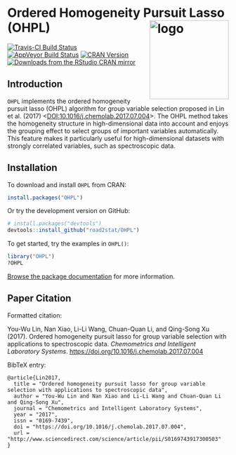 # Ordered Homogeneity Pursuit Lasso (OHPL)  <a href="https://ohpl.io"><img src="https://i.imgur.com/8Ei1J8i.png" align="right" alt="logo" height="180" width="180" /></a>

[![Travis-CI Build Status](https://travis-ci.org/road2stat/OHPL.svg?branch=master)](https://travis-ci.org/road2stat/OHPL)
[![AppVeyor Build Status](https://ci.appveyor.com/api/projects/status/gly6tao7yu6vfq85?svg=true)](https://ci.appveyor.com/project/road2stat/ohpl-8jvmx)
[![CRAN Version](https://www.r-pkg.org/badges/version/OHPL)](https://www.r-pkg.org/badges/version/OHPL)
[![Downloads from the RStudio CRAN mirror](https://cranlogs.r-pkg.org/badges/OHPL)](https://cranlogs.r-pkg.org/badges/OHPL)

## Introduction

`OHPL` implements the ordered homogeneity pursuit lasso (OHPL) algorithm for group variable selection proposed in Lin et al. (2017) <[DOI:10.1016/j.chemolab.2017.07.004](https://doi.org/10.1016/j.chemolab.2017.07.004)>. The OHPL method takes the homogeneity structure in high-dimensional data into account and enjoys the grouping effect to select groups of important variables automatically. This feature makes it particularly useful for high-dimensional datasets with strongly correlated variables, such as spectroscopic data.

## Installation

To download and install `OHPL` from CRAN:

```r
install.packages("OHPL")
```

Or try the development version on GitHub:

```r
# install.packages("devtools")
devtools::install_github("road2stat/OHPL")
```

To get started, try the examples in `OHPL()`:

```r
library("OHPL")
?OHPL
```

[Browse the package documentation](https://ohpl.io/doc/) for more information.

## Paper Citation

Formatted citation:

You-Wu Lin, Nan Xiao, Li-Li Wang, Chuan-Quan Li, and Qing-Song Xu (2017). Ordered homogeneity pursuit lasso for group variable selection with applications to spectroscopic data. _Chemometrics and Intelligent Laboratory Systems_. https://doi.org/10.1016/j.chemolab.2017.07.004

BibTeX entry:

```
@article{Lin2017,
  title = "Ordered homogeneity pursuit lasso for group variable selection with applications to spectroscopic data",
  author = "You-Wu Lin and Nan Xiao and Li-Li Wang and Chuan-Quan Li and Qing-Song Xu",
  journal = "Chemometrics and Intelligent Laboratory Systems",
  year = "2017",
  issn = "0169-7439",
  doi = "https://doi.org/10.1016/j.chemolab.2017.07.004",
  url = "http://www.sciencedirect.com/science/article/pii/S0169743917300503"
}
```
